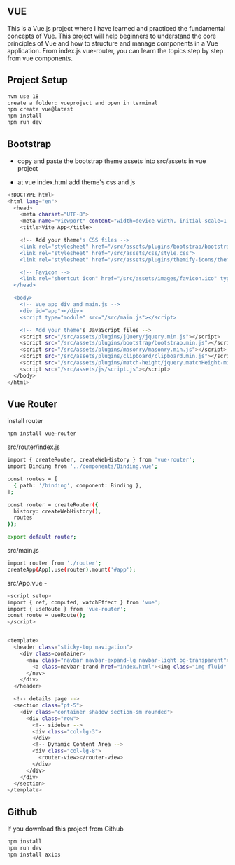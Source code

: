 ## VUE

This is a Vue.js project where I have learned and practiced the fundamental concepts of Vue. This project will help beginners to understand the core principles of Vue and how to structure and manage components in a Vue application. From index.js vue-router, you can learn the topics step by step from vue components.

## Project Setup

```bash
nvm use 18
create a folder: vueproject and open in terminal
npm create vue@latest
npm install
npm run dev
```

## Bootstrap

- copy and paste the bootstrap theme assets into src/assets in vue project

- at vue index.html add theme's css and js 

```bash
<!DOCTYPE html>
<html lang="en">
  <head>
    <meta charset="UTF-8">
    <meta name="viewport" content="width=device-width, initial-scale=1.0">
    <title>Vite App</title>

    <!-- Add your theme's CSS files -->
    <link rel="stylesheet" href="/src/assets/plugins/bootstrap/bootstrap.min.css">
    <link rel="stylesheet" href="/src/assets/css/style.css">
    <link rel="stylesheet" href="/src/assets/plugins/themify-icons/themify-icons.css">

    <!-- Favicon -->
    <link rel="shortcut icon" href="/src/assets/images/favicon.ico" type="image/x-icon">
  </head>

  <body>
    <!-- Vue app div and main.js -->
    <div id="app"></div>
    <script type="module" src="/src/main.js"></script>

    <!-- Add your theme's JavaScript files -->
    <script src="/src/assets/plugins/jQuery/jquery.min.js"></script>
    <script src="/src/assets/plugins/bootstrap/bootstrap.min.js"></script>
    <script src="/src/assets/plugins/masonry/masonry.min.js"></script>
    <script src="/src/assets/plugins/clipboard/clipboard.min.js"></script>
    <script src="/src/assets/plugins/match-height/jquery.matchHeight-min.js"></script>
    <script src="/src/assets/js/script.js"></script>
  </body>
</html>
```

## Vue Router

install router
```bash
npm install vue-router
```
src/router/index.js
```bash
import { createRouter, createWebHistory } from 'vue-router';
import Binding from '../components/Binding.vue';

const routes = [
  { path: '/binding', component: Binding },
];

const router = createRouter({
  history: createWebHistory(),
  routes
});

export default router;
```
src/main.js
```bash
import router from './router';
createApp(App).use(router).mount('#app');
```
src/App.vue - <router-view>
```bash
<script setup>
import { ref, computed, watchEffect } from 'vue';
import { useRoute } from 'vue-router';
const route = useRoute();
</script>


<template>
  <header class="sticky-top navigation">
    <div class=container>
      <nav class="navbar navbar-expand-lg navbar-light bg-transparent">
        <a class=navbar-brand href="index.html"><img class="img-fluid" src="./assets/images/logo.png" alt="godocs"></a>
      </nav>
    </div>
  </header>

  <!-- details page -->
  <section class="pt-5">
    <div class="container shadow section-sm rounded">
      <div class="row">
        <!-- sidebar -->
        <div class="col-lg-3">
        </div>
        <!-- Dynamic Content Area -->
        <div class="col-lg-8">
          <router-view></router-view>
        </div>
      </div>
    </div>
  </section>
</template>
```

## Github
If you download this project from Github
```bash
npm install
npm run dev
npm install axios
```
